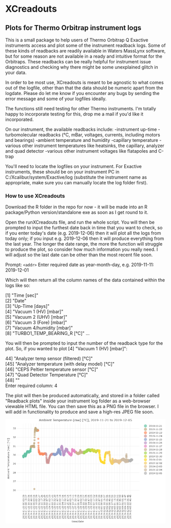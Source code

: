 # XCreadouts
## Plots for Thermo Orbitrap instrument logs

This is a small package to help users of Thermo Orbitrap Q Exactive instruments access and plot some of the instrument readback logs.
Some of these kinds of readbacks are readily available in Waters MassLynx software, but for some reason are not available in a ready and intuitive format for the Orbitraps.
These readbacks can be really helpful for instrument issue diagnostics and checking why there might be some unexplained glitch in your data.

In order to be most use, XCreadouts is meant to be agnostic to what comes out of the logfile, other than that the data should be numeric apart from the logdate. Please do let me know if you encounter any bugs by sending the error message and some of your logfiles ideally.

The functions still need testing for other Thermo instruments. I'm totally happy to incorporate testing for this, drop me a mail if you'd like it incorporated.

On our instrument, the available readbacks include: 
-instrument up-time
-turbomolecular readbacks (°C, mBar, voltages, currents, including motors and bearings)
-ambient temperature and humidity
-capillary temperature
-various other instrument temperatures like heatsinks, the capillary, analyzer and quad detector
-various other instrument voltages like flatapoles and C-trap

You'll need to locate the logfiles on your instrument. For Exactive instruments, these should be on your instrument PC in C:/Xcalibur/system/Exactive/log (substitute the instrument name as appropriate, make sure you can manually locate the log folder first).
           
### How to use XCreadouts
Download the R folder in the repo for now - it will be made into an R package/Python version/standalone exe as soon as I get round to it.

Open the runXCreadouts file, and run the whole script. You will then be prompted to input the furthest date back in time that you want to check, so if you enter today's date (e.g. 2019-12-06) then it will plot all the logs from today only; if you input e.g. 2019-12-06 then it will produce everything from the last year.
The longer the date range, the more the function will struggle to produce the plot, so consider how much information you really need.
I will adjust so the last date can be other than the most recent file soon.

Prompt:
`<addr>` Enter required date as year-month-day, e.g. 2019-11-11: 2019-12-01

Which will then return all the column names of the data contained within the logs like so:

 [1] "Time [sec]"                                      
 [2] "Date"                                            
 [3] "Up-Time [days]"                                  
 [4] "Vacuum 1 (HV) [mbar]"                            
 [5] "Vacuum 2 (UHV) [mbar]"                           
 [6] "Vacuum 3 (Fore) [mbar]"                          
 [7] "Vacuum 4/humidity [mbar]"                        
 [8] "TURBO1_TEMP_BEARING_R [°C]"
 ...
 
 You will then be prompted to input the number of the readback type for the plot. So, if you wanted to plot [4] "Vacuum 1 (HV) [mbar]":
 
 44] "Analyzer temp sensor (filtered) [°C]"            
[45] "Analyzer temperature (with delay model) [°C]"    
[46] "CEPS Peltier temperature sensor [°C]"            
[47] "Quad Detector Temperature [°C]"                  
[48] ""                                                
Enter required column: 4

The plot will then be produced automatically, and stored in a folder called "Readback plots" inside your instrument log folder as a web-browser viewable HTML file. You can then save this as a PNG file in the browser. I will add in functionality to produce and save a high-res JPEG file soon.

![Example image of ambient temp readout](https://github.com/katewolfer/XCreadouts/blob/master/examples/test%20ambient.png)
